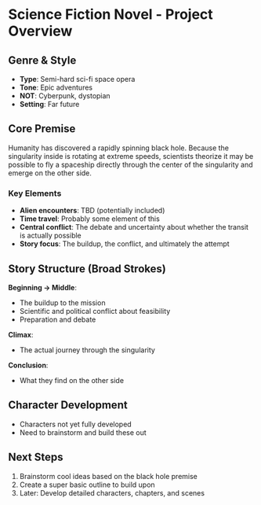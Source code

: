 # Science Fiction Novel - Project Overview

## Genre & Style
- **Type**: Semi-hard sci-fi space opera
- **Tone**: Epic adventures
- **NOT**: Cyberpunk, dystopian
- **Setting**: Far future

## Core Premise

Humanity has discovered a rapidly spinning black hole. Because the singularity inside is rotating at extreme speeds, scientists theorize it may be possible to fly a spaceship directly through the center of the singularity and emerge on the other side.

### Key Elements
- **Alien encounters**: TBD (potentially included)
- **Time travel**: Probably some element of this
- **Central conflict**: The debate and uncertainty about whether the transit is actually possible
- **Story focus**: The buildup, the conflict, and ultimately the attempt

## Story Structure (Broad Strokes)

**Beginning → Middle**:
- The buildup to the mission
- Scientific and political conflict about feasibility
- Preparation and debate

**Climax**:
- The actual journey through the singularity

**Conclusion**:
- What they find on the other side

## Character Development
- Characters not yet fully developed
- Need to brainstorm and build these out

## Next Steps
1. Brainstorm cool ideas based on the black hole premise
2. Create a super basic outline to build upon
3. Later: Develop detailed characters, chapters, and scenes
